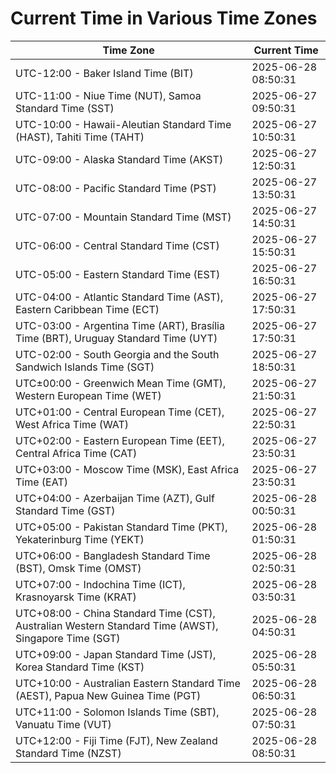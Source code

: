 # Current Time in Various Time Zones

| Time Zone | Current Time |
|-----------|--------------|
| UTC-12:00 - Baker Island Time (BIT) | 2025-06-28 08:50:31 |
| UTC-11:00 - Niue Time (NUT), Samoa Standard Time (SST) | 2025-06-27 09:50:31 |
| UTC-10:00 - Hawaii-Aleutian Standard Time (HAST), Tahiti Time (TAHT) | 2025-06-27 10:50:31 |
| UTC-09:00 - Alaska Standard Time (AKST) | 2025-06-27 12:50:31 |
| UTC-08:00 - Pacific Standard Time (PST) | 2025-06-27 13:50:31 |
| UTC-07:00 - Mountain Standard Time (MST) | 2025-06-27 14:50:31 |
| UTC-06:00 - Central Standard Time (CST) | 2025-06-27 15:50:31 |
| UTC-05:00 - Eastern Standard Time (EST) | 2025-06-27 16:50:31 |
| UTC-04:00 - Atlantic Standard Time (AST), Eastern Caribbean Time (ECT) | 2025-06-27 17:50:31 |
| UTC-03:00 - Argentina Time (ART), Brasília Time (BRT), Uruguay Standard Time (UYT) | 2025-06-27 17:50:31 |
| UTC-02:00 - South Georgia and the South Sandwich Islands Time (SGT) | 2025-06-27 18:50:31 |
| UTC±00:00 - Greenwich Mean Time (GMT), Western European Time (WET) | 2025-06-27 21:50:31 |
| UTC+01:00 - Central European Time (CET), West Africa Time (WAT) | 2025-06-27 22:50:31 |
| UTC+02:00 - Eastern European Time (EET), Central Africa Time (CAT) | 2025-06-27 23:50:31 |
| UTC+03:00 - Moscow Time (MSK), East Africa Time (EAT) | 2025-06-27 23:50:31 |
| UTC+04:00 - Azerbaijan Time (AZT), Gulf Standard Time (GST) | 2025-06-28 00:50:31 |
| UTC+05:00 - Pakistan Standard Time (PKT), Yekaterinburg Time (YEKT) | 2025-06-28 01:50:31 |
| UTC+06:00 - Bangladesh Standard Time (BST), Omsk Time (OMST) | 2025-06-28 02:50:31 |
| UTC+07:00 - Indochina Time (ICT), Krasnoyarsk Time (KRAT) | 2025-06-28 03:50:31 |
| UTC+08:00 - China Standard Time (CST), Australian Western Standard Time (AWST), Singapore Time (SGT) | 2025-06-28 04:50:31 |
| UTC+09:00 - Japan Standard Time (JST), Korea Standard Time (KST) | 2025-06-28 05:50:31 |
| UTC+10:00 - Australian Eastern Standard Time (AEST), Papua New Guinea Time (PGT) | 2025-06-28 06:50:31 |
| UTC+11:00 - Solomon Islands Time (SBT), Vanuatu Time (VUT) | 2025-06-28 07:50:31 |
| UTC+12:00 - Fiji Time (FJT), New Zealand Standard Time (NZST) | 2025-06-28 08:50:31 |
